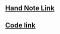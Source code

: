 [Hand Note Link](https://drive.google.com/file/d/1_hiLtIUl-IKTzCRXWzRuw4V46zZzNFks/view)
---
[Code link](https://github.com/AbuTaher003/Machine-Learning-ML/blob/main/Code/48_PCA_part-02.ipynb)
---
